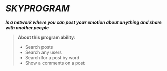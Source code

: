 # *SKYPROGRAM*
**_Is a network where you can post your emotion about anything
and share with another people_**



> **About this program ability**:
> * Search posts
> * Search any users
> * Search for a post by word
> * Show a comments on a post

